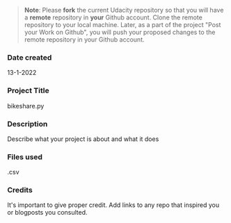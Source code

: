 >**Note**: Please **fork** the current Udacity repository so that you will have a **remote** repository in **your** Github account. Clone the remote repository to your local machine. Later, as a part of the project "Post your Work on Github", you will push your proposed changes to the remote repository in your Github account.

### Date created
13-1-2022

### Project Title
bikeshare.py

### Description
Describe what your project is about and what it does

### Files used
.csv

### Credits
It's important to give proper credit. Add links to any repo that inspired you or blogposts you consulted.

